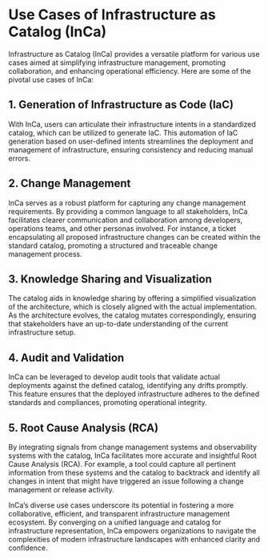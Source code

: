 # Use Cases of Infrastructure as Catalog (InCa)

Infrastructure as Catalog (InCa) provides a versatile platform for various use cases aimed at simplifying infrastructure management, promoting collaboration, and enhancing operational efficiency. Here are some of the pivotal use cases of InCa:

## 1. Generation of Infrastructure as Code (IaC)
With InCa, users can articulate their infrastructure intents in a standardized catalog, which can be utilized to generate IaC. This automation of IaC generation based on user-defined intents streamlines the deployment and management of infrastructure, ensuring consistency and reducing manual errors.

## 2. Change Management
InCa serves as a robust platform for capturing any change management requirements. By providing a common language to all stakeholders, InCa facilitates clearer communication and collaboration among developers, operations teams, and other personas involved. For instance, a ticket encapsulating all proposed infrastructure changes can be created within the standard catalog, promoting a structured and traceable change management process.

## 3. Knowledge Sharing and Visualization
The catalog aids in knowledge sharing by offering a simplified visualization of the architecture, which is closely aligned with the actual implementation. As the architecture evolves, the catalog mutates correspondingly, ensuring that stakeholders have an up-to-date understanding of the current infrastructure setup.

## 4. Audit and Validation
InCa can be leveraged to develop audit tools that validate actual deployments against the defined catalog, identifying any drifts promptly. This feature ensures that the deployed infrastructure adheres to the defined standards and compliances, promoting operational integrity.

## 5. Root Cause Analysis (RCA)
By integrating signals from change management systems and observability systems with the catalog, InCa facilitates more accurate and insightful Root Cause Analysis (RCA). For example, a tool could capture all pertinent information from these systems and the catalog to backtrack and identify all changes in intent that might have triggered an issue following a change management or release activity.

InCa’s diverse use cases underscore its potential in fostering a more collaborative, efficient, and transparent infrastructure management ecosystem. By converging on a unified language and catalog for infrastructure representation, InCa empowers organizations to navigate the complexities of modern infrastructure landscapes with enhanced clarity and confidence.
